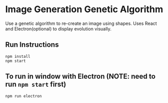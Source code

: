 # Image Generation Genetic Algorithm

Use a genetic algorithm to re-create an image using shapes. Uses React and Electron(optional) to display evolution visually.

## Run Instructions
```
npm install
npm start
```

## To run in window with Electron (NOTE: need to run `npm start` first)
```
npm run electron
```

